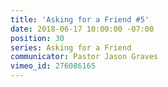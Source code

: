 ```yaml
---
title: 'Asking for a Friend #5'
date: 2018-06-17 10:00:00 -07:00
position: 30
series: Asking for a Friend
communicator: Pastor Jason Graves
vimeo_id: 276086165
---
```


